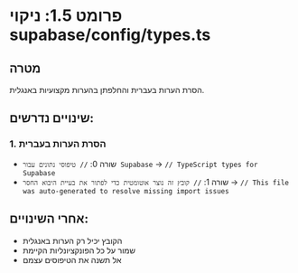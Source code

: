 # פרומט 1.5: ניקוי supabase/config/types.ts

## מטרה

הסרת הערות בעברית והחלפתן בהערות מקצועיות באנגלית.

## שינויים נדרשים:

### 1. הסרת הערות בעברית

- שורה 0: `// טיפוסי נתונים עבור Supabase` → `// TypeScript types for Supabase`
- שורה 1: `// קובץ זה נוצר אוטומטית כדי לפתור את בעיית היבוא החסר` → `// This file was auto-generated to resolve missing import issues`

## אחרי השינויים:

- הקובץ יכיל רק הערות באנגלית
- שמור על כל הפונקציונליות הקיימת
- אל תשנה את הטיפוסים עצמם
